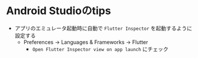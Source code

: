 # Android Studioのtips

- アプリのエミュレータ起動時に自動で `Flutter Inspector` を起動するように設定する
    - Preferences -> Languages & Frameworks -> Flutter
        - `Open Flutter Inspector view on app launch` にチェック
